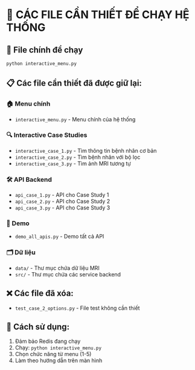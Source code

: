 # 📁 CÁC FILE CẦN THIẾT ĐỂ CHẠY HỆ THỐNG

## 🎯 File chính để chạy
```bash
python interactive_menu.py
```

## 📋 Các file cần thiết đã được giữ lại:

### 🏠 Menu chính
- `interactive_menu.py` - Menu chính của hệ thống

### 🔍 Interactive Case Studies  
- `interactive_case_1.py` - Tìm thông tin bệnh nhân cơ bản
- `interactive_case_2.py` - Tìm bệnh nhân với bộ lọc
- `interactive_case_3.py` - Tìm ảnh MRI tương tự

### 🛠️ API Backend
- `api_case_1.py` - API cho Case Study 1
- `api_case_2.py` - API cho Case Study 2  
- `api_case_3.py` - API cho Case Study 3

### 🎯 Demo
- `demo_all_apis.py` - Demo tất cả API

### 🗂️ Dữ liệu
- `data/` - Thư mục chứa dữ liệu MRI
- `src/` - Thư mục chứa các service backend

## ❌ Các file đã xóa:
- `test_case_2_options.py` - File test không cần thiết

## 🚀 Cách sử dụng:
1. Đảm bảo Redis đang chạy
2. Chạy: `python interactive_menu.py`
3. Chọn chức năng từ menu (1-5)
4. Làm theo hướng dẫn trên màn hình



